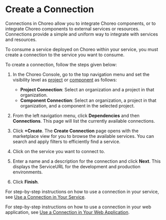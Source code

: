 # Create a Connection

Connections in Choreo allow you to integrate Choreo components, or to integrate Choreo components to external services or resources. Connections provide a simple and uniform way to integrate with services and resources.

To consume a service deployed on Choreo within your service, you must create a connection to the service you want to consume. 

To create a connection, follow the steps given below:

1. In the Choreo Console, go to the top navigation menu and set the visibility level as [project](../../choreo-concepts/connections.md#project-connections) or [component](../../choreo-concepts/connections.md#component-connections) as follows: 

    - **Project Connection**: Select an organization and a project in that organization. 
    - **Component Connection**: Select an organization, a project in that organization, and a component in the selected project. 

2. From the left navigation menu, click **Dependencies**  and then **Connections**. This page will list the currently available connections.
3. Click **+Create**. The **Create Connection** page opens with the marketplace view for you to browse the available services. You can search and apply filters to efficiently find a service.
4. Click on the service you want to connect to. 
5. Enter a name and a description for the connection and click **Next**. This displays the ServiceURL for the development and production environments. 
6. Click **Finish**.

For step-by-step instructions on how to use a connection in your service, see [Use a Connection in Your Service](./use-a-connection-in-your-service.md).

For step-by-step instructions on how to use a connection in your web application, see [Use a Connection in Your Web Application](./use-a-connection-in-your-web-application.md).
